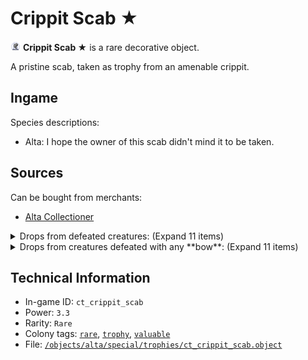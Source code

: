 # Crippit Scab ★

<img src="https://raw.githubusercontent.com/Ceterai/Enternia/main/objects/alta/special/trophies/ct_crippit_scab.png" alt="Crippit Scab ★ icon" loading="lazy" height="16px" width="auto" /> **Crippit Scab ★** is a rare decorative object.

A pristine scab, taken as trophy from an amenable crippit.

## Ingame

Species descriptions:

- Alta: I hope the owner of this scab didn't mind it to be taken.

## Sources

Can be bought from merchants:

- [Alta Collectioner](https://ceterai.github.io/MyEnternia/Wiki/AltaCollectioner)

<details markdown="1"><summary>Drops from defeated creatures: (Expand 11 items)</summary>

- `ct_calin_crippit`
- `ct_crippit`
- `ct_crystalline_crippit`
- `ct_gheatsyn_crippit`
- `ct_hevika_crippit`
- `ct_ionic_crippit`
- `ct_lava_crippit`
- `ct_mical_crippit`
- `ct_obsidian_crippit`
- `ct_prism_crippit`
- `ct_stardust_crippit`

</details>

<details markdown="1"><summary>Drops from creatures defeated with any **bow**: (Expand 11 items)</summary>

- `ct_calin_crippit`
- `ct_crippit`
- `ct_crystalline_crippit`
- `ct_gheatsyn_crippit`
- `ct_hevika_crippit`
- `ct_ionic_crippit`
- `ct_lava_crippit`
- `ct_mical_crippit`
- `ct_obsidian_crippit`
- `ct_prism_crippit`
- `ct_stardust_crippit`

</details>

## Technical Information

- In-game ID: `ct_crippit_scab`
- Power: `3.3`
- Rarity: `Rare`
- Colony tags: [`rare`](https://ceterai.github.io/MyEnternia/Wiki/Tags/Rare), [`trophy`](https://ceterai.github.io/MyEnternia/Wiki/Tags/Trophy), [`valuable`](https://ceterai.github.io/MyEnternia/Wiki/Tags/Valuable)
- File: [`/objects/alta/special/trophies/ct_crippit_scab.object`](https://github.com/Ceterai/Enternia/blob/main/objects/alta/special/trophies/ct_crippit_scab.object)
